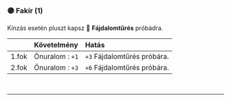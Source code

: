 ### 🟣 Fakír (1)

Kínzás esetén pluszt kapsz 🔵 **Fájdalomtűrés** próbádra.

| |  Követelmény | Hatás  |
| :----------- | :----------- | :----------- |
| 1.fok | Önuralom : `+1` | `+3` Fájdalomtűrés próbára. |
| 2.fok | Önuralom : `+3` | `+6` Fájdalomtűrés próbára. |

<br />

---
